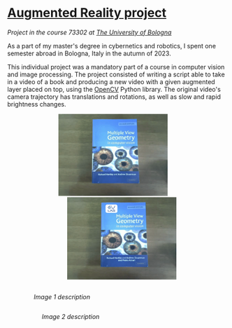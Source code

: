 # [Augmented Reality project](https://www.unibo.it/en/teaching/course-unit-catalogue/course-unit/2023/467993)
*Project in the course 73302 at [The University of Bologna](https://www.unibo.it/en/)*

As a part of my master's degree in cybernetics and robotics, I spent one semester abroad in Bologna, Italy in the autumn of 2023.

This individual project was a mandatory part of a course in computer vision and image processing. The project consisted of writing a script able to take in a video of a book and producing a new video with a given augmented layer placed on top, using the [OpenCV](https://opencv.org/) Python library. The original video's camera trajectory has translations and rotations, as well as slow and rapid brightness changes.

<p align="center">
  <img src="imgs/ReferenceFrame.png" alt="Original video" width="250" style="margin-right: 20px;"/>
  <img src="imgs/ReferenceFrameWithAugmentedLayer.png" alt="Augmented video" width="250" style="margin-left: 20px;"/>
</p>
<p align="center" style="margin-right: 20px; display: inline-block; width: 250px; text-align: center;">
  <em>Image 1 description</em>
</p>
<p align="center" style="margin-left: 20px; display: inline-block; width: 250px; text-align: center;">
  <em>Image 2 description</em>
</p>

